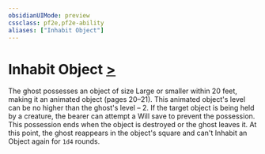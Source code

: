 ```yaml
---
obsidianUIMode: preview
cssclass: pf2e,pf2e-ability
aliases: ["Inhabit Object"]
---
```

# Inhabit Object [>](rules/core-rulebook/chapter-9-playing-the-game.md#Actions "Single Action")

The ghost possesses an object of size Large or smaller within 20 feet, making it an animated object (pages 20–21). This animated object's level can be no higher than the ghost's level – 2. If the target object is being held by a creature, the bearer can attempt a Will save to prevent the possession. This possession ends when the object is destroyed or the ghost leaves it. At this point, the ghost reappears in the object's square and can't Inhabit an Object again for `1d4` rounds.